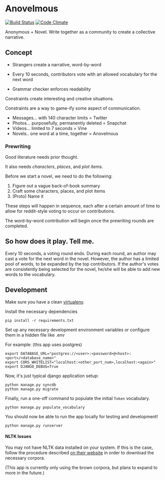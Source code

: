 # Anovelmous

[![Build Status](https://travis-ci.org/anovelmous-dev-squad/anovelmous.svg?branch=master)](https://travis-ci.org/anovelmous-dev-squad/anovelmous)
[![Code Climate](https://codeclimate.com/github/anovelmous-dev-squad/anovelmous/badges/gpa.svg)](https://codeclimate.com/github/anovelmous-dev-squad/anovelmous)

Anonymous + Novel. Write together as a community to create a collective narrative.

## Concept

 - Strangers create a narrative, word-by-word
 
 - Every 10 seconds, contributors vote with an allowed vocabulary for the next word
 
 - Grammar checker enforces readability

Constraints create interesting and creative situations.
 
Constraints are a way to game-ify some aspect of communication.
 
 - Messages... with 140 character limits = Twitter
 - Photos... purposefully, permanently deleted = Snapchat
 - Videos... limited to 7 seconds = Vine
 - Novels.. one word at a time, together = Anovelmous

### Prewriting

Good literature needs prior thought.

It also needs *characters*, *places*, and *plot items*.

Before we start a novel, we need to do the following:

  1. Figure out a vague back-of-book summary
  2. Craft some characters, places, and plot items
  3. (Proto) Name it

These steps will happen in sequence, each after a certain amount of time to
allow for reddit-style voting to occur on contributions.

The word-by-word contribution will begin once the prewriting rounds are completed.

## So how does it play. Tell me.

Every 10 seconds, a voting round ends. During each round, an author may cast a vote for the next word in the novel.
However, the author has a limited pool of words, to be expanded by the top contributors.
If the author's votes are consistently being selected for the novel, he/she will be able to add new words to the vocabulary.


## Development

Make sure you have a clean [virtualenv](http://docs.python-guide.org/en/latest/dev/virtualenvs/).

Install the necessary dependencies
    
    pip install -r requirements.txt
    

Set up any necessary development environment variables or configure them in a hidden file like .env

For example: (this app uses postgres)
    
    export DATABASE_URL="postgres://<user>:<password>@<host>:<port>/<database_name>"
    export CORS_WHITELIST="localhost:<other_port_num>,localhost:<again>"
    export DJANGO_DEBUG=True

Now, it's just typical django application setup:

    python manage.py syncdb
    python manage.py migrate
    
Finally, run a one-off command to populate the initial `Token` vocabulary.

    python manage.py populate_vocabulary
    

You should now be able to run the app locally for testing and development!
    
    python manage.py runserver
    

#### NLTK Issues

You may not have NLTK data installed on your system. 
If this is the case, follow the procedure described [on their website](http://www.nltk.org/data.html) in order to
download the necessary corpora. 

(This app is currently only using the brown corpora, but plans to expand to more in the future.)
